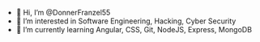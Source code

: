 - 👋 Hi, I’m @DonnerFranzel55
- 👀 I’m interested in Software Engineering, Hacking, Cyber Security
- 🌱 I’m currently learning Angular, CSS, Git, NodeJS, Express, MongoDB
